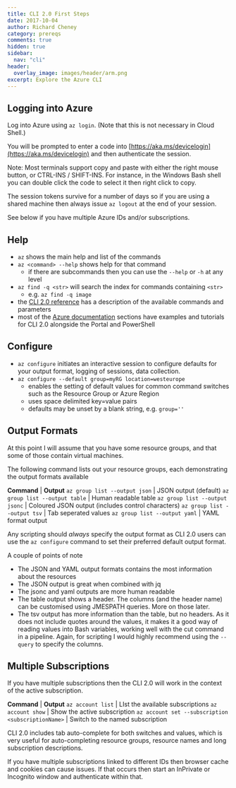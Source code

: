 ```yaml
---
title: CLI 2.0 First Steps
date: 2017-10-04
author: Richard Cheney
category: prereqs
comments: true
hidden: true
sidebar:
  nav: "cli"
header:
  overlay_image: images/header/arm.png
excerpt: Explore the Azure CLI
---
```

## Logging into Azure

Log into Azure using ```az login```.  (Note that this is not necessary in Cloud Shell.)

You will be prompted to enter a code into  [https://aka.ms/devicelogin](https://aka.ms/devicelogin) and then authenticate the session.

Note: Most terminals support copy and paste with either the right mouse button, or CTRL-INS / SHIFT-INS.  For instance, in the Windows Bash shell you can double click the code to select it then right click to copy.

The session tokens survive for a number of days so if you are using a shared machine then always issue ```az logout``` at the end of your session.

See below if you have multiple Azure IDs and/or subscriptions.

## Help

* ```az``` shows the main help and list of the commands
* ```az <command> --help``` shows help for that command
    * if there are subcommands then you can use the ```--help``` or ```-h``` at any level
* ```az find -q <str>``` will search the index for commands containing ```<str>```
    * e.g. ```az find -q image```
* the [CLI 2.0 reference](https://docs.microsoft.com/en-us/cli/azure/?view=azure-cli-latest) has a description of the available commands and parameters
* most of the [Azure documentation](https://docs.microsoft.com/en-us/azure/#pivot=products&panel=all) sections have examples and tutorials for CLI 2.0 alongside the Portal and PowerShell

## Configure

* `az configure` initiates an interactive session to configure defaults for your output format, logging of sessions, data collection.
* `az configure --default group=myRG location=westeurope`
    * enables the setting of default values for common command switches such as the Resource Group or Azure Region
    * uses space delimited key=value pairs
    * defaults may be unset by a blank string, e.g. `group=''`

## Output Formats

At this point I will assume that you have some resource groups, and that some of those contain virtual machines.

The following command lists out your resource groups, each demonstrating the output formats available

**Command** | **Output**
`az group list --output json` | JSON output (default)
`az group list --output table` | Human readable table
`az group list --output jsonc` | Coloured JSON output (includes control characters)
`az group list --output tsv` | Tab seperated values
`az group list --output yaml` | YAML format output

Any scripting should *always* specify the output format as CLI 2.0 users can use the ```az configure``` command to set their preferred default output format.

A couple of points of note

* The JSON and YAML output formats contains the most information about the resources
* The JSON output is great when combined with jq
* The jsonc and yaml outputs are more human readable
* The table output shows a header.  The columns (and the header name) can be customised using JMESPATH queries.  More on those later.
* The tsv output has more information than the table, but no headers. As it does not include quotes around the values, it makes it a good way of reading values into Bash variables, working well with the cut command in a pipeline.  Again, for scripting I would highly recommend using the ``--query`` to specify the columns.

## Multiple Subscriptions

If you have multiple subscriptions then the CLI 2.0 will work in the context of the active subscription.

**Command** | **Output**
`az account list` | LIst the available subscriptions
`az account show` | Show the active subscription
`az account set --subscription <subscriptionName>` | Switch to the named subscription

CLI 2.0 includes tab auto-complete for both switches and values, which is very useful for auto-completing resource groups, resource names and long subscription descriptions.

If you have multiple subscriptions linked to different IDs then browser cache and cookies can cause issues.  If that occurs then start an InPrivate or Incognito window and authenticate within that.
